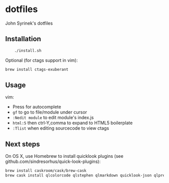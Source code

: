 # dotfiles
John Syrinek's dotfiles

## Installation
```sh
    ./install.sh
```

Optional (for ctags support in vim):
```sh
brew install ctags-exuberant
```

## Usage
vim:
* Press <tab> for autocomplete
* `gf` to go to file/module under cursor
* `:Nedit module` to edit module's index.js
* `html:5` then ctrl-Y,comma to expand to HTML5 boilerplate
* `:Tlist` when editing sourcecode to view ctags

## Next steps
On OS X, use Homebrew to install quicklook plugins (see github.com/sindresorhus/quick-look-plugins): 
```sh
brew install caskroom/cask/brew-cask
brew cask install qlcolorcode qlstephen qlmarkdown quicklook-json qlprettypatch quicklook-csv betterzipql qlimagesize webpquicklook suspicious-package
```
